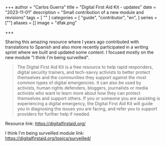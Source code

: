 +++
author = "Carlos Guerra"
title = "Digital First Aid Kit - updates"
date = "2023-11-01"
description = "Small contribution of a new module and revisions"
tags = [
    ""
]
categories = [
    "guide",
    "contributor",
    "en",
]
series = [""]
aliases = []
image = "dfak.png"

+++

Sharing this amazing resource where I years ago contributed with translations to Spanish and also more recently participated in a writing sprint where we built and updated some content. I focused mostly on the new module "I think I'm being surveilled".

> The Digital First Aid Kit is a free resource to help rapid responders, digital security trainers, and tech-savvy activists to better protect themselves and the communities they support against the most common types of digital emergencies. It can also be used by activists, human rights defenders, bloggers, journalists or media activists who want to learn more about how they can protect themselves and support others. If you or someone you are assisting is experiencing a digital emergency, the Digital First Aid Kit will guide you in diagnosing the issues you are facing, and refer you to support providers for further help if needed.

Resource link: <https://digitalfirstaid.org/>

I think I'm being surveilled module link: <https://digitalfirstaid.org/topics/surveilled/>